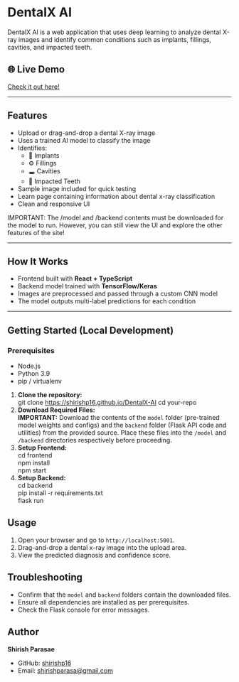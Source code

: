 # DentalX AI

DentalX AI is a web application that uses deep learning to analyze dental X-ray images and identify common conditions such as implants, fillings, cavities, and impacted teeth.

## 🌐 Live Demo
[Check it out here!](https://shirishp16.github.io/DentalX-AI)

---

## Features
- Upload or drag-and-drop a dental X-ray image
- Uses a trained AI model to classify the image
- Identifies:
  - 🦷 Implants
  - ⚙️ Fillings
  - 🕳️ Cavities
  - 🧱 Impacted Teeth
- Sample image included for quick testing
- Learn page containing information about dental x-ray classification
- Clean and responsive UI

IMPORTANT: The /model and /backend contents must be downloaded for the model to run. However, you can still view the UI and explore the other features of the site!


---

## How It Works
- Frontend built with **React + TypeScript**
- Backend model trained with **TensorFlow/Keras**
- Images are preprocessed and passed through a custom CNN model
- The model outputs multi-label predictions for each condition

---

## Getting Started (Local Development)

### Prerequisites
- Node.js
- Python 3.9 
- pip / virtualenv

1. **Clone the repository:**  
   git clone https://shirishp16.github.io/DentalX-AI 
   cd your-repo  
2. **Download Required Files:**  
   **IMPORTANT:** Download the contents of the `model` folder (pre-trained model weights and configs) and the `backend` folder (Flask API code and utilities) from the provided source. Place these files into the `/model` and `/backend` directories respectively before proceeding.  
3. **Setup Frontend:**  
   cd frontend  
   npm install  
   npm start  
4. **Setup Backend:**  
   cd backend  
   pip install -r requirements.txt  
   flask run  

## Usage
1. Open your browser and go to `http://localhost:5001`.  
2. Drag-and-drop a dental x-ray image into the upload area.  
3. View the predicted diagnosis and confidence score.  

## Troubleshooting
- Confirm that the `model` and `backend` folders contain the downloaded files.
- Ensure all dependencies are installed as per prerequisites.  
- Check the Flask console for error messages.

## Author

**Shirish Parasae**  
- GitHub: [shirishp16](https://github.com/shirishp16)  
- Email: shirishparasa@gmail.com  

